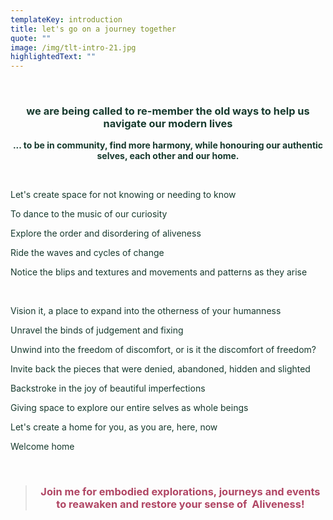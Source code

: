 ```yaml
---
templateKey: introduction
title: let's go on a journey together
quote: ""
image: /img/tlt-intro-21.jpg
highlightedText: ""
---
```

<p>&nbsp;</p>
<h3 style="text-align: center;"><span style="color: rgb(23, 58, 46);">we are being called to re-member the old ways to help us navigate our modern lives</span></h3>
<p style="text-align: center;"><span style="color: rgb(23, 58, 46);"><strong>... to be in community, find more harmony, while honouring our authentic selves, each other and our home.</strong></span></p>
<p>&nbsp;</p>
<p><span style="color: rgb(23, 58, 46);">Let's create space for not knowing or needing to know</span></p>
<p><span style="color: rgb(23, 58, 46);">To dance to the music of our curiosity</span></p>
<p><span style="color: rgb(23, 58, 46);">Explore the order and disordering of aliveness</span></p>
<p><span style="color: rgb(23, 58, 46);">Ride the waves and cycles of change</span></p>
<p><span style="color: rgb(23, 58, 46);">Notice the blips and textures and movements and patterns as they arise&nbsp;</span></p>
<p>&nbsp;</p>
<p><span style="color: rgb(23, 58, 46);">Vision it, a place to expand into the otherness of your humanness</span></p>
<p><span style="color: rgb(23, 58, 46);">Unravel the binds of judgement and fixing</span></p>
<p><span style="color: rgb(23, 58, 46);">Unwind into the freedom of discomfort, or is it the discomfort of freedom?</span></p>
<p><span style="color: rgb(23, 58, 46);">Invite back the pieces that were denied, abandoned, hidden and slighted</span></p>
<p><span style="color: rgb(23, 58, 46);">Backstroke in the joy of beautiful imperfections</span></p>
<p><span style="color: rgb(23, 58, 46);">Giving space to explore our entire selves as whole beings</span></p>
<p><span style="color: rgb(23, 58, 46);">Let's create a home for you, as you are, here, now</span></p>
<p><span style="color: rgb(23, 58, 46);">Welcome home</span></p>
<p>&nbsp;</p>
<blockquote>
<h3 style="text-align: center;"><span style="color: rgb(176, 70, 100);"><strong>Join me for embodied explorations, journeys and events </strong></span><span style="color: rgb(176, 70, 100);"><strong>to reawaken and restore your sense of&nbsp; Aliveness!</strong></span></h3>
</blockquote>